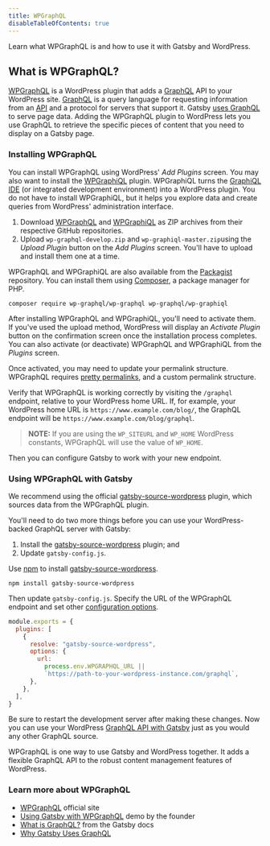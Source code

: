```yaml
---
title: WPGraphQL
disableTableOfContents: true
---
```


Learn what WPGraphQL is and how to use it with Gatsby and WordPress.

## What is WPGraphQL?

[WPGraphQL](https://www.wpgraphql.com/) is a WordPress plugin that adds a [GraphQL](/docs/graphql/) API to your WordPress site. [GraphQL](/docs/glossary/graphql/) is a query language for requesting information from an [API](/docs/glossary#api) and a protocol for servers that support it. Gatsby [uses GraphQL](/docs/why-gatsby-uses-graphql/) to serve page data. Adding the WPGraphQL plugin to WordPress lets you use GraphQL to retrieve the specific pieces of content that you need to display on a Gatsby page.

### Installing WPGraphQL

You can install WPGraphQL using WordPress' _Add Plugins_ screen. You may also want to install the [WPGraphiQL](https://github.com/wp-graphql/wp-graphiql) plugin. WPGraphiQL turns the [GraphiQL IDE](/docs/how-to/querying-data/running-queries-with-graphiql/) (or integrated development environment) into a WordPress plugin. You do not have to install WPGraphiQL, but it helps you explore data and create queries from WordPress' administration interface.

1. Download [WPGraphQL](https://github.com/wp-graphql/wp-graphql) and [WPGraphiQL](https://github.com/wp-graphql/wp-graphiql) as ZIP archives from their respective GitHub repositories.
2. Upload `wp-graphql-develop.zip` and `wp-graphiql-master.zip`using the _Upload Plugin_ button on the _Add Plugins_ screen. You'll have to upload and install them one at a time.

WPGraphQL and WPGraphiQL are also available from the [Packagist](https://packagist.org/) repository. You can install them using [Composer](https://getcomposer.org/), a package manager for PHP.

```shell
composer require wp-graphql/wp-graphql wp-graphql/wp-graphiql
```

After installing WPGraphQL and WPGraphiQL, you'll need to activate them. If you've used the upload method, WordPress will display an _Activate Plugin_ button on the confirmation screen once the installation process completes. You can also activate (or deactivate) WPGraphQL and WPGraphiQL from the _Plugins_ screen.

Once activated, you may need to update your permalink structure. WPGraphQL requires [pretty permalinks](https://wordpress.org/support/article/using-permalinks/#mod_rewrite-pretty-permalinks), and a custom permalink structure.

Verify that WPGraphQL is working correctly by visiting the `/graphql` endpoint, relative to your WordPress home URL. If, for example, your WordPress home URL is `https://www.example.com/blog/`, the GraphQL endpoint will be `https://www.example.com/blog/graphql`.

> **NOTE:** If you are using the `WP_SITEURL` and `WP_HOME` WordPress constants, WPGraphQL will use the value of `WP_HOME`.

Then you can configure Gatsby to work with your new endpoint.

### Using WPGraphQL with Gatsby

We recommend using the official [gatsby-source-wordpress](/plugins/gatsby-source-wordpress/) plugin, which sources data from the WPGraphQL plugin.

You'll need to do two more things before you can use your WordPress-backed GraphQL server with Gatsby:

1. Install the [gatsby-source-wordpress](/plugins/gatsby-source-wordpress/) plugin; and
2. Update `gatsby-config.js`.

Use [npm](/docs/glossary#npm) to install [gatsby-source-wordpress](/plugins/gatsby-source-wordpress/).

```shell
npm install gatsby-source-wordpress
```

Then update `gatsby-config.js`. Specify the URL of the WPGraphQL endpoint and set other [configuration options](/plugins/gatsby-source-wordpress/).

```javascript
module.exports = {
  plugins: [
    {
      resolve: "gatsby-source-wordpress",
      options: {
        url:
          process.env.WPGRAPHQL_URL ||
          `https://path-to-your-wordpress-instance.com/graphql`,
      },
    },
  ],
}
```

Be sure to restart the development server after making these changes. Now you can use your WordPress [GraphQL API with Gatsby](/docs/graphql/) just as you would any other GraphQL source.

WPGraphQL is one way to use Gatsby and WordPress together. It adds a flexible GraphQL API to the robust content management features of WordPress.

### Learn more about WPGraphQL

- [WPGraphQL](https://www.wpgraphql.com/) official site
- [Using Gatsby with WPGraphQL](https://www.youtube.com/watch?v=DH7I1xRrbxs) demo by the founder
- [What is GraphQL?](/docs/glossary/graphql/) from the Gatsby docs
- [Why Gatsby Uses GraphQL](/docs/why-gatsby-uses-graphql/)
